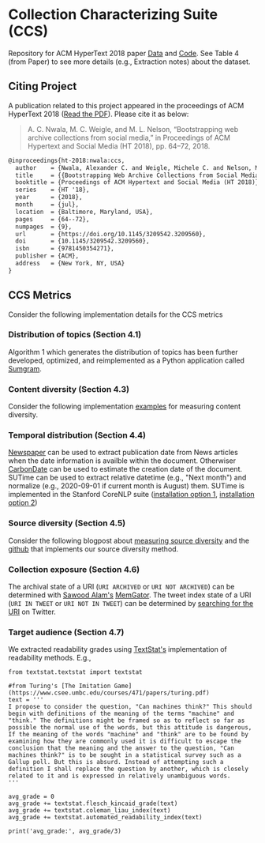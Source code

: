 # Collection Characterizing Suite (CCS)
Repository for ACM HyperText 2018 paper [Data](/Data) and [Code](/Code). See Table 4 (from Paper) to see more details (e.g., Extraction notes) about the dataset.
## Citing Project
A publication related to this project appeared in the proceedings of ACM HyperText 2018 ([Read the PDF](https://www.cs.odu.edu/~mln/pubs/ht-2018/hypertext-2018-nwala-bootstrapping.pdf)). Please cite it as below:

> A. C. Nwala, M. C. Weigle, and M. L. Nelson, “Bootstrapping web archive collections
from social media,” in Proceedings of ACM Hypertext and Social Media (HT 2018),
pp. 64–72, 2018.

```latex
@inproceedings{ht-2018:nwala:ccs,
  author    = {Nwala, Alexander C. and Weigle, Michele C. and Nelson, Michael L.},
  title     = {{Bootstrapping Web Archive Collections from Social Media}},
  booktitle = {Proceedings of ACM Hypertext and Social Media (HT 2018)},
  series    = {HT '18},
  year      = {2018},
  month     = {jul},
  location  = {Baltimore, Maryland, USA},
  pages     = {64--72},
  numpages  = {9},
  url       = {https://doi.org/10.1145/3209542.3209560},
  doi       = {10.1145/3209542.3209560},
  isbn      = {9781450354271},
  publisher = {ACM},
  address   = {New York, NY, USA}
}
```
## CCS Metrics
Consider the following implementation details for the CCS metrics 
### Distribution of topics (Section 4.1)
Algorithm 1 which generates the distribution of topics has been further developed, optimized, and reimplemented as a Python application called [Sumgram](https://github.com/oduwsdl/sumgram/).

### Content diversity (Section 4.3)
Consider the following implementation [examples](/Code/contentDiversityExample.py) for measuring content diversity.

### Temporal distribution (Section 4.4)
[Newspaper](https://github.com/codelucas/newspaper) can be used to extract publication date from News articles when the date information is availble within the document. Otherwiser [CarbonDate](https://github.com/oduwsdl/CarbonDate) can be used to estimate the creation date of the document. SUTime can be used to extract relative datetime (e.g., "Next month") and normalize (e.g., 2020-09-01 if current month is August) them. SUTime is implemented in the Stanford CoreNLP suite ([installation option 1](https://ws-dl.blogspot.com/2018/03/2018-03-04-installing-stanford-corenlp.html), [installation option 2](https://stanfordnlp.github.io/CoreNLP/other-languages.html#docker))

### Source diversity (Section 4.5)
Consider the following blogpost about [measuring source diversity](https://github.com/anwala/url-diversity) and the [github](https://ws-dl.blogspot.com/2018/05/2018-05-04-exploration-of-url-diversity.html) that implements our source diversity method.

### Collection exposure (Section 4.6)
The archival state of a URI (`URI ARCHIVED` or `URI NOT ARCHIVED`) can be determined with [Sawood Alam's](https://twitter.com/ibnesayeed) [MemGator](https://github.com/oduwsdl/MemGator). The tweet index state of a URI (`URI IN TWEET` or `URI NOT IN TWEET`) can be determined by [searching for the URI](https://ws-dl.blogspot.com/2017/01/2017-01-23-finding-urls-on-twitter.html) on Twitter.

### Target audience (Section 4.7)
We extracted readability grades using [TextStat's](https://github.com/shivam5992/textstat) implementation of readability methods. E.g., 
```
from textstat.textstat import textstat

#from Turing's [The Imitation Game](https://www.csee.umbc.edu/courses/471/papers/turing.pdf)
text = '''
I propose to consider the question, "Can machines think?" This should begin with definitions of the meaning of the terms "machine" and "think." The definitions might be framed so as to reflect so far as possible the normal use of the words, but this attitude is dangerous, If the meaning of the words "machine" and "think" are to be found by examining how they are commonly used it is difficult to escape the conclusion that the meaning and the answer to the question, "Can machines think?" is to be sought in a statistical survey such as a Gallup poll. But this is absurd. Instead of attempting such a
definition I shall replace the question by another, which is closely related to it and is expressed in relatively unambiguous words. 
'''

avg_grade = 0
avg_grade += textstat.flesch_kincaid_grade(text)
avg_grade += textstat.coleman_liau_index(text)
avg_grade += textstat.automated_readability_index(text)

print('avg_grade:', avg_grade/3)
```